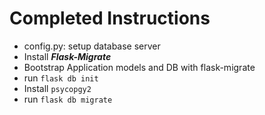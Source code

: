# Completed Instructions
- config.py: setup database server 
- Install ***Flask-Migrate*** 
- Bootstrap Application models and DB with flask-migrate
- run `flask db init`
- Install `psycopgy2`
- run `flask db migrate`
